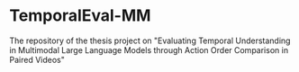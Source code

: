 # TemporalEval-MM
The repository of the thesis project on "Evaluating Temporal Understanding in Multimodal Large Language Models through Action Order Comparison in Paired Videos"
